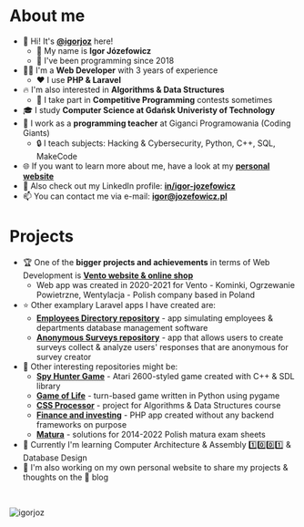 # About me
- 👋 Hi! It's [**@igorjoz**](https://github.com/igorjoz) here!
  - 🪪 My name is **Igor Józefowicz**
  - 🎉 I've been programming since 2018
- 👨‍💻 I'm a **Web Developer** with 3 years of experience
  - ❤️ I use **PHP & Laravel**
- 🔥 I'm also interested in **Algorithms & Data Structures**
  - 🥇 I take part in **Competitive Programming** contests sometimes
- 🎓 I study **Computer Science at Gdańsk Univeristy of Technology** 
- 💼 I work as a **programming teacher** at Giganci Programowania (Coding Giants)
  - 🔒 I teach subjects: Hacking & Cybersecurity, Python, C++, SQL, MakeCode
- 🌐 If you want to learn more about me, have a look at my [**personal website**](https://igorjoz.com/)
- 🔗 Also check out my LinkedIn profile: [**in/igor-jozefowicz**](https://www.linkedin.com/in/igor-jozefowicz/)
- 📫 You can contact me via e-mail: [**igor@jozefowicz.pl**](mailto:igor@jozefowicz.pl)

# Projects
- 🏆 One of the **bigger projects and achievements** in terms of Web Development is [**Vento website & online shop**](https://www.e-kominki.com/)
  - Web app was created in 2020-2021 for Vento - Kominki, Ogrzewanie Powietrzne, Wentylacja - Polish company based in Poland
- ⭐ Other examplary Laravel apps I have created are:
  - [**Employees Directory repository**](https://github.com/igorjoz/employees_directory) - app simulating employees & departments database management software
  - [**Anonymous Surveys repository**](https://github.com/igorjoz/anon-surv) - app that allows users to create surveys collect & analyze users' responses that are anonymous for survey creator
- 🎯 Other interesting repositories might be:
  - [**Spy Hunter Game**](https://github.com/igorjoz/spy-hunter-game) - Atari 2600-styled game created with C++ & SDL library
  - [**Game of Life**](https://github.com/igorjoz/game-of-life-python) - turn-based game written in Python using pygame
  - [**CSS Processor**](https://github.com/igorjoz/css-processor) - project for Algorithms & Data Structures course
  - [**Finance and investing**](https://github.com/igorjoz/finance-and-investing/tree/main/src) - PHP app created without any backend frameworks on purpose
  - [**Matura**](https://github.com/igorjoz/matura) - solutions for 2014-2022 Polish matura exam sheets
- 🧠 Currently I'm learning Computer Architecture & Assembly 1️⃣0️⃣0️⃣1️⃣ & Database Design
- 💫 I'm also working on my own personal website to share my projects & thoughts on the 📝 blog
<br>
<p align="left"> <img src="https://komarev.com/ghpvc/?username=igorjoz&label=Profile%20views&color=000000" alt="igorjoz" /> </p>
<!---
igorjoz/igorjoz is a ✨ special ✨ repository because its `README.md` (this file) appears on your GitHub profile.
You can click the Preview link to take a look at your changes.
👏🤝🤝✨🎉🎆🎇🎯📌📍⛳
🥇🥈🥉🏅🎖️🏆🪄♥️📣🔔⭐🌟⚡🔥💫💥💯‼️❗
🥇🏅🏆🎖🪙
☑️🔳⬛
💽
🌱🎓🎯
👀
--->
